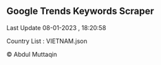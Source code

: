 

## Google Trends Keywords Scraper 
 
Last Update 08-01-2023 , 18:20:58

Country List :
VIETNAM.json



© Abdul Muttaqin 
